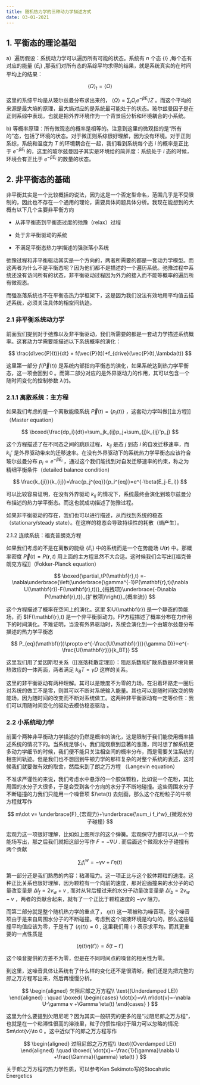```yaml
---
title: 随机热力学的三种动力学描述方式
date: 03-01-2021
---
```


## 1. 平衡态的理论基础

a）遍历假设：系统动力学可以遍历所有可能的状态。系统有 $n$ 个态 $\{i\}$ ,每个态有对应的能量 $\{E_i\}$ ,那我们对所有态的系综平均求得的结果，就是系统真实的在时间平均上的结果：

$$ 
 \langle\Omega\rangle_t = \left\langle \Omega\right\rangle
$$

这里的系综平均是从玻尔兹曼分布求出来的， $\langle\Omega\rangle=\sum_i\Omega_ie^{-\beta E_i}/Z$ 。而这个平均的来源是最大熵的原理，最大熵对应的是系统最可能处于的状态。玻尔兹曼因子是在正则系综中表现，也就是把外界环境作为一个背景后分析和环境耦合的小系统。

b) 等概率原理：所有微观态的概率是相等的。注意到这里的微观指的是“所有的”态，包括了环境的状态。对于微正则系综很好理解，因为没有环境。对于正则系综，系统和温度为 $T$ 的环境耦合在一起，我们看到系统每个态 $i$ 的概率是正比于 $e^{-\beta E_i}$ 的，这里的玻尔兹曼因子其实是环境给的简并度：系统处于 $i$ 态的时候，环境会有正比于 $e^{-\beta E_i}$ 的数量的状态。

## 2. 非平衡态的基础

非平衡其实是一个比较概括的说法，因为这是一个否定型命名，范围几乎是不受限制的，因此也不存在一个通用的理论，需要具体问题具体分析。我现在能想到的大概有以下几个主要非平衡方向

-   从非平衡态到平衡态过度的弛豫（relax）过程
    
-   处于非平衡驱动的系统
    
-   不满足平衡态热力学描述的强涨落小系统
    

弛豫过程和非平衡驱动其实是一个方向的，两者所需要的都是一套动力学模型。而这两者为什么不是平衡态呢？因为他们都不是描述的一个遍历系统。弛豫过程中系统还没有访问所有的状态，非平衡驱动过程因为外力的接入而不能等概率的遍历所有微观态。

而强涨落系统也不在平衡态热力学框架下，这是因为我们没法有效地用平均值去描述系统，必须关注具体的相空间轨迹。

### 2.1 非平衡系统动力学

前面我们提到对于弛豫以及非平衡驱动，我们所需要的都是一套动力学描述系统概率。这套动力学需要能描述以下系统概率的演化：

$$
\frac{d\vec{P}(t)}{dt} = f(\vec{P}(t))+f_{drive}(\vec{P}(t),\lambda(t))
$$

这里第一部分 $f(\vec{P}(t))$ 是系统内部指向平衡态的演化，如果系统达到热力学平衡态，这一项会回到 $0$ 。而第二部分对应的是外界驱动力的作用，其可以包含一个随时间变化的控制参数 $\lambda(t)$。


### 2.1.1 离散系统：主方程

如果我们考虑的是一个离散能级系统 $\vec{P}(t) =\{p_i(t)\}$ ，这套动力学叫做[[主方程]]（Master equation）

$$
\boxed{\frac{dp_i}{dt}=\sum_jk_{ij}p_j+\sum_{j}k_{ij}'p_j}
$$

这个方程描述了在不同态之间的跳跃过程， $k_{ij}$ 是态 $j$ 到态 $i$ 的自发迁移速率，而 $k_{ij}'$ 是外界驱动带来的迁移速率。在没有外界驱动下的系统热力学平衡态应该符合玻尔兹曼分布 $p_i\propto e^{-\beta E_i}$ ，通过这个我们能找到对自发迁移速率的约束，称之为精细平衡条件（detailed balance condition)

$$
\frac{k_{ji}}{k_{ij}}=\frac{p_j^{eq}}{p_i^{eq}}=e^{-\beta(E_j-E_i)}
$$

可以比较容易证明，在没有外界驱动 $k_{ij}$ 的情况下，系统最终会演化到玻尔兹曼分布描述的热力学平衡态。而这也就成功描述了弛豫过程。

如果非平衡驱动的存在，我们也可以进行描述，从而找到系统的稳态（stationary/steady state）。在这样的稳态会导致持续性的耗散（熵产生）。

2.1.2 连续系统：福克普朗克方程

如果我们考虑的不是在离散的能级 $\{E_i\}$ 中的系统而是一个在势能场 $U(\mathbf{r})$ 中。那概率密度 $\vec{P}(t)=P(\mathbf{r},t)$ 用上面的主方程显然不大合适。这时候我们会写出[[福克普朗克方程]]（Fokker-Planck equation）

$$
\boxed{\partial_tP(\mathbf{r},t) =- \nabla\underbrace{\left(\underbrace{\gamma^{-1}P(\mathbf{r},t)(\nabla U(\mathbf{r})-F(\mathbf{r},t))}_{拖拽项}\underbrace{-D\nabla P(\mathbf{r},t)}_{扩散项}\right)}_{概率流}}
$$

这个方程描述了概率在空间上的演化。这里 $)U(\mathbf{r}) 是一个静态的势能场，而 $)F(\mathbf{r},t) 是一个非平衡驱动力。FP方程描述了概率分布在力作用下的时间演化。不难证明，当没有外界驱动时，系统会演化到一个由玻尔兹曼分布描述的热力学平衡态

$$
P_{eq}(\mathbf{r})\propto e^{-\frac{U(\mathbf{r})}{\gamma D}}=e^{-\frac{U(\mathbf{r})}{k_BT}}
$$

这里我们用了爱因斯坦关系（[[涨落耗散定理]]）：阻尼系数和扩散系数是环境背景热效应的一体两面，两者满足 $k_BT = \gamma D$ 这样的关系。

这里的非平衡驱动有两种理解。其可以是散度不为零的力场，在沿着环路走一圈后对系统的做工不是零，则其可以不断对系统输入能量。其也可以是随时间改变的势能场，因为随时间的改变而不断对系统做工。这两种非平衡驱动有一定等价性：我们可以用随时间变化的驱动去模仿稳态驱动 。

###  2.2 小系统动力学

前面个两种非平衡动力学描述的仍然是概率的演化，这是限制于我们能使用概率描述系统的情况下的。当系统足够小，我们能观察到显著的涨落，同时想了解系统更多动力学细节的时候，我们便不能只关注相空间的概率分布，而是需要关注系统的相空间轨迹。但是我们也不想回到牛顿力学的那样复杂的对整个系统的表述，这时候我们就要做有效的取舍，然后来到了朗之万方程 （Langevin equation）


不准求严谨性的来说，我们考虑水中悬浮的一个胶体颗粒，比如说一个花粉，其比周围的水分子大很多，于是会受到各个方向的水分子不断地碰撞。这些周围水分子不断碰撞的力我们只能用一个噪音项 $)\eta(t) 去刻画，那么这个花粉粒子的牛顿方程就写作

$$
m\dot v= \underbrace{F}_{宏观力}+\underbrace{\sum_i f_i^w}_{微观水分子碰撞}
$$

宏观力这一项很好理解，比如如上图所示的这个弹簧。宏观保守力都可以从一个势能场写出，那之后我们就把这部分写作 $F=-\nabla U$ . 而后面这个微观水分子碰撞有两个贡献

$$
\sum_i f_i^{w}=-\gamma v+\Gamma\eta(t)
$$

第一部分还是我们熟悉的内容：粘滞阻力。这一项正比与这个胶体颗粒的速度。这种正比关系也很好理解，因为颗粒有一个向前的速度，那对迎面撞来的水分子的动量改变量是 $\Delta I_f =2v_w+v$ , 而对从背后撞过来的水分子动量改变量是 $\Delta I_b=2v_w-v$ ，两者的贡献合起来，就有了一个正比于颗粒速度的 $-\gamma v$ 阻力。

而第二部分就是整个随机热力学的重点了， $\eta(t)$ 这一项被称为噪音项。这个噪音项由于是来自周围水分子的不断碰撞。考虑到这个溶液环境是均匀的，那么这些碰撞平均值应该为零，于是有了 $\langle \eta(t)\rangle=0$ , 这里我们用 $\langle\cdot \rangle$ 表示求平均。而其更重要的一点性质是

$$
\langle \eta(t)\eta(t')\rangle =\delta (t-t')
$$

这个噪音提供的方差不为零，但是在不同时间点的噪音的相关性为零。

到这里，这噪音具体让系统有了什么样的变化还不是很清晰，我们还是先把完整的郎之万方程写出来，然后再慢慢分析。

$$
\begin{aligned} 欠阻尼郎之万方程\\ \text{(Underdamped LE)} \end{aligned} : \quad \boxed{ \begin{cases} \dot{x}=v\\ m\dot{v}=-\nabla U-\gamma v +\Gamma \eta(t) \end{cases} }
$$

这里为什么要提到欠阻尼呢？因为其实一般研究的更多的是“过阻尼郎之万方程”，也就是在一个粘滞性很高的溶液里，粒子的惯性相对于阻力可以忽略的情况: $m\dot{v}\to 0 。这中近似下的郎之万方程写作

$$
  \begin{aligned} 过阻尼郎之万方程\\ \text{(Overdamped LE)} \end{aligned} :\quad \boxed{ \dot{x}=-\frac{1}{\gamma}\nabla U +\frac{\Gamma}{\gamma} \eta(t) }
$$

关于郎之万方程的热力学性质，可以参考Ken Sekimoto写的Stocahstic Energetics